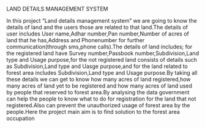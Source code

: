 LAND DETAILS MANAGEMENT SYSTEM

In this project “Land details management system” we are going to know the details of land and the users those are related to that land.The details of user includes User name,Adhar number,Pan number,Number of acres of land that he has,Address and Phonenumber for further communication(through sms,phone calls).The details of land includes; for the registered land have Survey number,Passbook number,Subdivision,Land type and Usage purpose,for the not registered land consists of details such as Subdivision,Land type and Uasge purpose,and for the land related to forest area includes Subdivision,Land type and Usage purpose.By taking all these details we can get to know how many acres of land registered,how many acres of land yet to be registered and how many acres of land used by people that reserved to forest area.By analysing the data government can help the people to know what to do for registration for the land that not registered.Also can prevent the unauthorized usage of forest area by the people.Here the project main aim is to find solution to the forest area occupation
